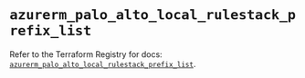 # `azurerm_palo_alto_local_rulestack_prefix_list`

Refer to the Terraform Registry for docs: [`azurerm_palo_alto_local_rulestack_prefix_list`](https://registry.terraform.io/providers/hashicorp/azurerm/4.47.0/docs/resources/palo_alto_local_rulestack_prefix_list).
